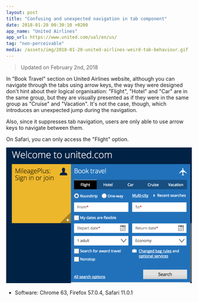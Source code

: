 ```yaml
---
layout: post
title: "Confusing and unexpected navigation in tab component"
date: 2018-01-20 00:30:10 +0200
app_name: "United Airlines"
app_url: https://www.united.com/ual/en/us/
tag: "non-perceivable"
media: /assets/img/2018-01-20-united-airlines-weird-tab-behaviour.gif
---
```


> Updated on February 2nd, 2018

In "Book Travel" section on United Airlines website, although you can navigate through the tabs using arrow keys, the way they were designed don't hint about their logical organisation: "Flight", "Hotel" and "Car" are in the same group, but they are visually presented as if they were in the same group as "Cruise" and "Vacation". It's not the case, though, which introduces an unexpected jump during the navigation.

Also, since it suppresses tab navigation, users are only able to use arrow keys to navigate between them.

On Safari, you can only access the "Flight" option.

![Gif showing how the "Book Travel" section on United Airlines behaves](/assets/img/2018-01-20-united-airlines-weird-tab-behaviour.gif)

* Software: Chrome 63, Firefox 57.0.4, Safari 11.0.1

